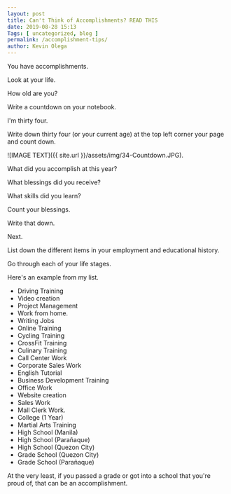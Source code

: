 ```yaml
--- 
layout: post 
title: Can't Think of Accomplishments? READ THIS
date: 2019-08-28 15:13
Tags: [ uncategorized, blog ]
permalink: /accomplishment-tips/ 
author: Kevin Olega 
--- 
```

You have accomplishments.

Look at your life.

How old are you?

Write a countdown on your notebook.

I'm thirty four.

Write down thirty four (or your current age) at the top left corner your page and count down.

![IMAGE TEXT]({{ site.url }}/assets/img/34-Countdown.JPG).

What did you accomplish at this year?

What blessings did you receive?

What skills did you learn?

Count your blessings.

Write that down.

Next. 

List down the different items in your employment and educational history.

Go through each of your life stages.

Here's an example from my list.

- Driving Training
- Video creation
- Project Management
- Work from home.
- Writing Jobs
- Online Training
- Cycling Training
- CrossFit Training
- Culinary Training
- Call Center Work
- Corporate Sales Work
- English Tutorial
- Business Development Training
- Office Work
- Website creation
- Sales Work
- Mall Clerk Work.
- College (1 Year)
- Martial Arts Training
- High School (Manila)
- High School (Parañaque)
- High School (Quezon City)
- Grade School (Quezon City)
- Grade School (Parañaque)

At the very least, if you passed a grade or got into a school that you're proud of, that can be an accomplishment.